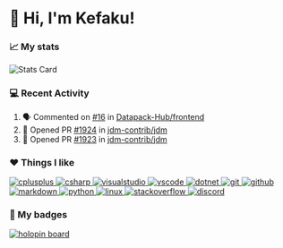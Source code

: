 # 👋 Hi, I'm Kefaku!

### 📈 My stats

![Stats Card](https://github-readme-stats.vercel.app/api/?username=kefaku&show_icons=true&hide=contribs&show=reviews,prs_merged&rank_icon=percentile&theme=shadow_green)

### 💻 Recent Activity</summary>

<!--START_SECTION:activity-->
1. 🗣 Commented on [#16](https://github.com/Datapack-Hub/frontend/issues/16#issuecomment-1892625712) in [Datapack-Hub/frontend](https://github.com/Datapack-Hub/frontend)
2. 💪 Opened PR [#1924](https://github.com/jdm-contrib/jdm/pull/1924) in [jdm-contrib/jdm](https://github.com/jdm-contrib/jdm)
3. 💪 Opened PR [#1923](https://github.com/jdm-contrib/jdm/pull/1923) in [jdm-contrib/jdm](https://github.com/jdm-contrib/jdm)
<!--END_SECTION:activity-->

### ❤️ Things I like

<a href="https://en.wikipedia.org/wiki/C%2B%2B" target="_blank"> <img src="https://skillicons.dev/icons?i=cpp" alt="cplusplus"> </a> 
<a href="https://en.wikipedia.org/wiki/C_Sharp_(programming_language)" target="_blank"> <img src="https://skillicons.dev/icons?i=cs" alt="csharp"/> </a>
<a href="https://en.wikipedia.org/wiki/Visual_Studio" target="_blank"> <img src="https://skillicons.dev/icons?i=visualstudio" alt="visualstudio"/> </a>
<a href="https://en.wikipedia.org/wiki/Visual_Studio_Code" target="_blank"> <img src="https://skillicons.dev/icons?i=vscode" alt="vscode"/> </a>
<a href="https://en.wikipedia.org/wiki/.NET" target="_blank"> <img src="https://skillicons.dev/icons?i=dotnet" alt="dotnet"/> </a>
<a href="https://en.wikipedia.org/wiki/Git" target="_blank"> <img src="https://skillicons.dev/icons?i=git" alt="git"/> </a>
<a href="https://en.wikipedia.org/wiki/GitHub" target="_blank"> <img src="https://skillicons.dev/icons?i=github" alt="github"/> </a>
<a href="https://en.wikipedia.org/wiki/Markdown" target="_blank"> <img src="https://skillicons.dev/icons?i=md" alt="markdown"/> </a>
<a href="https://en.wikipedia.org/wiki/Python_(programming_language)" target="_blank"> <img src="https://skillicons.dev/icons?i=py" alt="python"/> </a>
<a href="https://en.wikipedia.org/wiki/Linux" target="_blank"> <img src="https://skillicons.dev/icons?i=linux" alt="linux"/> </a>
<a href="https://en.wikipedia.org/wiki/Stack_Overflow" target="_blank"> <img src="https://skillicons.dev/icons?i=stackoverflow" alt="stackoverflow"/> </a>
<a href="https://en.wikipedia.org/wiki/Discord" target="_blank"> <img src="https://skillicons.dev/icons?i=discord" alt="discord"/> </a>

### 🏅 My badges
[![holopin board](https://holopin.me/kefaku)](https://holopin.io/@kefaku)
